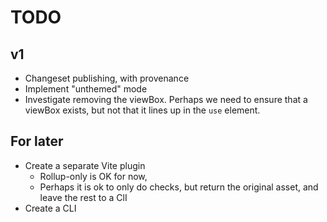 # TODO

## v1

- Changeset publishing, with provenance
- Implement "unthemed" mode
- Investigate removing the viewBox. Perhaps we need to ensure that a viewBox
  exists, but not that it lines up in the `use` element.

## For later

- Create a separate Vite plugin
  - Rollup-only is OK for now,
  - Perhaps it is ok to only do checks, but return the original asset, and leave
    the rest to a ClI
- Create a CLI
